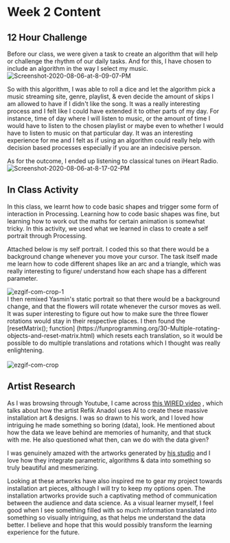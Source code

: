 # Week 2 Content

## 12 Hour Challenge

Before our class, we were given a task to create an algorithm that will help or challenge the rhythm of our daily tasks. 
And for this, I have chosen to include an algorithm in the way I select my music. <br />
<img src="https://i.ibb.co/kDn1dNM/Screenshot-2020-08-06-at-8-09-07-PM.png" alt="Screenshot-2020-08-06-at-8-09-07-PM" border="0">

So with this algorithm, I was able to roll a dice and let the algorithm pick a music streaming site, genre, playlist, & even decide the amount of skips I am allowed to have if I didn't like the song. It was a really interesting process and I felt like I could have extended it to other parts of my day. For instance, time of day where I will listen to music, or the amount of time I would have to listen to the chosen playlist or maybe even to whether I would have to listen to music on that particular day. It was an interesting experience for me and I felt as if using an algorithm could really help with decision based processes especially if you are an indecisive person. <br />

As for the outcome, I ended up listening to classical tunes on iHeart Radio. <br />
<img src="https://i.ibb.co/WpSnwFp/Screenshot-2020-08-06-at-8-17-02-PM.png" alt="Screenshot-2020-08-06-at-8-17-02-PM" border="0"> <br />


## In Class Activity

In this class, we learnt how to code basic shapes and trigger some form of interaction in Processing. Learning how to code basic shapes was fine, but learning how to work out the maths for certain animation is somewhat tricky. In this activity, we used what we learned in class to create a self portrait through Processing. 

Attached below is my self portrait. I coded this so that there would be a background change whenever you move your cursor. The task itself made me learn how to code  different shapes like an arc and a triangle, which was really interesting to figure/ understand how each shape has a different parameter.

<img src="https://i.ibb.co/pP55rC2/ezgif-com-crop-1.gif" alt="ezgif-com-crop-1" border="0">
<br />
I then remixed Yasmin's static portrait so that there would be a background change, and that the flowers will rotate whenever the cursor moves as well. It was super interesting to figure out how to make sure the three flower rotations would stay in their respective places. I then found the [resetMatrix(); function] (https://funprogramming.org/30-Multiple-rotating-objects-and-reset-matrix.html) which resets each translation, so it would be possible to do multiple translations and rotations which I thought was really enlightening.
<br />
<br />
<img src="https://i.ibb.co/VNqPy0J/ezgif-com-crop.gif" alt="ezgif-com-crop" border="0">


## Artist Research

As I was browsing through Youtube, I came across [this WIRED video](https://www.youtube.com/watch?v=I-EIVlHvHRM) , which talks about how the artist Refik Anadol uses AI to create these massive installation art & designs. I was so drawn to his work, and I loved how intriguing he made something so boring (data), look. He mentioned about how the data we leave behind are memories of humanity, and that stuck with me. He also questioned what then, can we do with the data given? <br />

I was genuinely amazed with the artworks generated by [his studio](https://refikanadolstudio.com/projects/) and I love how they integrate parametric, algorithms & data into something so truly beautiful and mesmerizing. <br />

Looking at these artworks have also inspired me to gear my project towards installation art pieces, although I will try to keep my options open. The installation artworks provide such a captivating method of communication between the audience and data science. As a visual learner myself, I feel good when I see something filled with so much information translated into something so visually intriguing, as that helps me understand the data better. I believe and hope that this would possibly transform the learning experience for the future.

